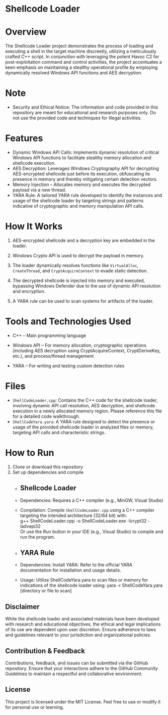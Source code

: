 # Shellcode Loader

# Overview
The Shellcode Loader project demonstrates the process of loading and executing a shell in the target machine discreetly, utilizing a meticulously crafted C++ script. In conjunction with leveraging the potent Havoc C2 for post-exploitation command and control activities, the project accentuates a keen emphasis on maintaining a stealthy operational profile by employing dynamically resolved Windows API functions and AES decryption.

# Note
- Security and Ethical Notice: The information and code provided in this repository are meant for educational and research purposes only. Do not use the provided code and techniques for illegal activities.
  
# Features
- Dynamic Windows API Calls: Implements dynamic resolution of critical Windows API functions to facilitate stealthy memory allocation and shellcode execution.
- AES Decryption: Leverages Windows Cryptography API for decrypting AES-encrypted shellcode just before its execution, obfuscating its presence in memory and thereby mitigating certain detection vectors.
- Memory Injection – Allocates memory and executes the decrypted payload via a new thread.
- YARA Rule: A tailored YARA rule developed to identify the instances and usage of the shellcode loader by targeting strings and patterns indicative of cryptographic and memory manipulation API calls.
  
# How It Works
1. AES-encrypted shellcode and a decryption key are embedded in the loader.

2. Windows Crypto API is used to decrypt the payload in memory.

3. The loader dynamically resolves functions like `VirtualAlloc`, `CreateThread`, and `CryptAcquireContext` to evade static detection.

4. The decrypted shellcode is injected into memory and executed, bypassing Windows Defender due to the use of dynamic API resolution and encryption.

5. A YARA rule can be used to scan systems for artifacts of the loader.

# Tools and Technologies Used
- C++ – Main programming language

- Windows API – For memory allocation, cryptographic operations (including AES decryption using CryptAcquireContext, CryptDeriveKey, etc.), and process/thread management

- YARA – For writing and testing custom detection rules

# Files
- `ShellCodeLoader.cpp`: Contains the C++ code for the shellcode loader, involving dynamic API call resolution, AES decryption, and shellcode execution in a newly allocated memory region. Please reference this file for a detailed code walkthrough.
- `ShellCodeYara.yara`: A YARA rule designed to detect the presence or usage of the provided shellcode loader in analyzed files or memory, targeting API calls and characteristic strings.

# How to Run
1. Clone or download this repository
2. Set up dependencies and compile
    - ## Shellcode Loader
    - Dependencies: Requires a C++ compiler (e.g., MinGW, Visual Studio)
    - Compilation: Compile `ShellCodeLoader.cpp` using a C++ compiler targeting the intended architecture (32/64 bit) with: <br>g++ ShellCodeLoader.cpp -o ShellCodeLoader.exe -lcrypt32 -ladvapi32 <br>Or use the Run button in your IDE (e.g., Visual Studio) to compile and run the program.
  
    - ## YARA Rule
    - Dependencies: Install YARA: Refer to the official YARA documentation for installation and usage details.
    - Usage: Utilize ShellCodeYara.yara to scan files or memory for indications of the shellcode loader using: yara -r ShellCodeYara.yara [directory or file to scan]

## Disclaimer
While the shellcode loader and associated materials have been developed with research and educational objectives, the ethical and legal implications of its use are dependent upon user discretion. Ensure adherence to laws and guidelines relevant to your jurisdiction and organizational policies.

## Contribution & Feedback
Contributions, feedback, and issues can be submitted via the GitHub repository. Ensure that your interactions adhere to the GitHub Community Guidelines to maintain a respectful and collaborative environment.

## License
This project is licensed under the MIT License. Feel free to use or modify it for personal use or learning.
